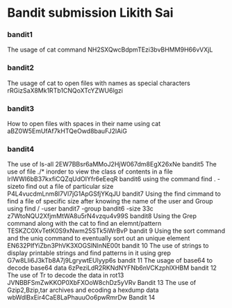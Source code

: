 # Bandit submission Likith Sai
<h3> bandit1</h3>
The usage of cat command 
NH2SXQwcBdpmTEzi3bvBHMM9H66vVXjL
<h3> bandit2</h3>
The usage of cat to open files with names as special characters
rRGizSaX8Mk1RTb1CNQoXTcYZWU6lgzi
<h3> bandit3</h3>
How to open files with spaces in their name using cat
aBZ0W5EmUfAf7kHTQeOwd8bauFJ2lAiG
<h3> bandit4</h3>
The use of ls-all
2EW7BBsr6aMMoJ2HjW067dm8EgX26xNe
bandit5
The use of file ./* inorder to view the class of contents in a file
lrIWWI6bB37kxfiCQZqUdOIYfr6eEeqR
bandit6
using the command find . -sizeto find out a file of particular size
P4L4vucdmLnm8I7Vl7jG1ApGSfjYKqJU
bandit7
Using the find cimmand to find a file of specific size after knowing the name of the user and Group using find / -user bandit7 -group bandit6 -size 33c
z7WtoNQU2XfjmMtWA8u5rN4vzqu4v99S
bandit8
Using the Grep command along with the cat to find an elemnt/pattern
TESKZC0XvTetK0S9xNwm25STk5iWrBvP
bandit 9
Using the sort command and the uniq command to eventually sort out an unique element
EN632PlfYiZbn3PhVK3XOGSlNInNE00t
bandit 10
The use of strings to display printable strings and find patterns in it using grep 
G7w8LIi6J3kTb8A7j9LgrywtEUlyyp6s
bandit 11
The usage of base64 to decode base64 data
6zPeziLdR2RKNdNYFNb6nVCKzphlXHBM
bandit 12
The use of Tr to decode the data in rot13
JVNBBFSmZwKKOP0XbFXOoW8chDz5yVRv
Bandit 13
The use of Gzip2,Bzip,tar archives and ecoding a hexdump data
wbWdlBxEir4CaE8LaPhauuOo6pwRmrDw
Bandit 14


